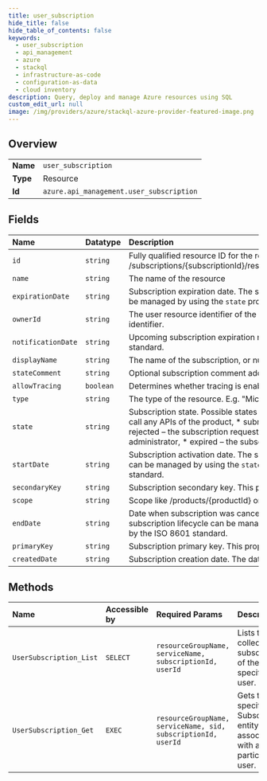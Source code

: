 ```yaml
---
title: user_subscription
hide_title: false
hide_table_of_contents: false
keywords:
  - user_subscription
  - api_management
  - azure    
  - stackql
  - infrastructure-as-code
  - configuration-as-data
  - cloud inventory
description: Query, deploy and manage Azure resources using SQL
custom_edit_url: null
image: /img/providers/azure/stackql-azure-provider-featured-image.png
---
```

  
    

## Overview
<table><tbody>
<tr><td><b>Name</b></td><td><code>user_subscription</code></td></tr>
<tr><td><b>Type</b></td><td>Resource</td></tr>
<tr><td><b>Id</b></td><td><code>azure.api_management.user_subscription</code></td></tr>
</tbody></table>

## Fields
| Name | Datatype | Description |
|:-----|:---------|:------------|
| `id` | `string` | Fully qualified resource ID for the resource. Ex - /subscriptions/{subscriptionId}/resourceGroups/{resourceGroupName}/providers/{resourceProviderNamespace}/{resourceType}/{resourceName} |
| `name` | `string` | The name of the resource |
| `expirationDate` | `string` | Subscription expiration date. The setting is for audit purposes only and the subscription is not automatically expired. The subscription lifecycle can be managed by using the `state` property. The date conforms to the following format: `yyyy-MM-ddTHH:mm:ssZ` as specified by the ISO 8601 standard.<br /> |
| `ownerId` | `string` | The user resource identifier of the subscription owner. The value is a valid relative URL in the format of /users/{userId} where {userId} is a user identifier. |
| `notificationDate` | `string` | Upcoming subscription expiration notification date. The date conforms to the following format: `yyyy-MM-ddTHH:mm:ssZ` as specified by the ISO 8601 standard.<br /> |
| `displayName` | `string` | The name of the subscription, or null if the subscription has no name. |
| `stateComment` | `string` | Optional subscription comment added by an administrator when the state is changed to the 'rejected'. |
| `allowTracing` | `boolean` | Determines whether tracing is enabled |
| `type` | `string` | The type of the resource. E.g. "Microsoft.Compute/virtualMachines" or "Microsoft.Storage/storageAccounts" |
| `state` | `string` | Subscription state. Possible states are * active – the subscription is active, * suspended – the subscription is blocked, and the subscriber cannot call any APIs of the product, * submitted – the subscription request has been made by the developer, but has not yet been approved or rejected, * rejected – the subscription request has been denied by an administrator, * cancelled – the subscription has been cancelled by the developer or administrator, * expired – the subscription reached its expiration date and was deactivated. |
| `startDate` | `string` | Subscription activation date. The setting is for audit purposes only and the subscription is not automatically activated. The subscription lifecycle can be managed by using the `state` property. The date conforms to the following format: `yyyy-MM-ddTHH:mm:ssZ` as specified by the ISO 8601 standard.<br /> |
| `secondaryKey` | `string` | Subscription secondary key. This property will not be filled on 'GET' operations! Use '/listSecrets' POST request to get the value. |
| `scope` | `string` | Scope like /products/{productId} or /apis or /apis/{apiId}. |
| `endDate` | `string` | Date when subscription was cancelled or expired. The setting is for audit purposes only and the subscription is not automatically cancelled. The subscription lifecycle can be managed by using the `state` property. The date conforms to the following format: `yyyy-MM-ddTHH:mm:ssZ` as specified by the ISO 8601 standard.<br /> |
| `primaryKey` | `string` | Subscription primary key. This property will not be filled on 'GET' operations! Use '/listSecrets' POST request to get the value. |
| `createdDate` | `string` | Subscription creation date. The date conforms to the following format: `yyyy-MM-ddTHH:mm:ssZ` as specified by the ISO 8601 standard.<br /> |
## Methods
| Name | Accessible by | Required Params | Description |
|:-----|:--------------|:----------------|:------------|
| `UserSubscription_List` | `SELECT` | `resourceGroupName, serviceName, subscriptionId, userId` | Lists the collection of subscriptions of the specified user. |
| `UserSubscription_Get` | `EXEC` | `resourceGroupName, serviceName, sid, subscriptionId, userId` | Gets the specified Subscription entity associated with a particular user. |
